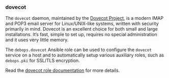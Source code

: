 ### dovecot

The `dovecot` daemon, maintained by the [Dovecot
Project](https://www.dovecot.org/), is a modern IMAP and POP3 email
server for Linux/UNIX-like systems, written with security primarily in
mind. Dovecot is an excellent choice for both small and large
installations. It’s fast, simple to set up, requires no special
administration and it uses very little memory.

The `debops.dovecot` Ansible role can be used to configure the `dovecot`
service on a host and to automatically setup various auxiliary roles,
such as `debops.pki` for SSL/TLS encryption.

Read the [dovecot role documentation](https://docs.debops.org/en/master/ansible/roles/dovecot/) for more details.
